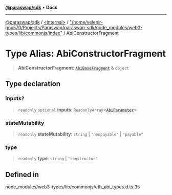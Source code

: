 [**@paraswap/sdk**](../../../../README.md) • **Docs**

***

[@paraswap/sdk](../../../../globals.md) / [\<internal\>](../../../README.md) / ["/home/velenir-gnx570/Projects/Paraswap/paraswap-sdk/node\_modules/web3-types/lib/commonjs/index"](../README.md) / AbiConstructorFragment

# Type Alias: AbiConstructorFragment

> **AbiConstructorFragment**: [`AbiBaseFragment`](AbiBaseFragment.md) & `object`

## Type declaration

### inputs?

> `readonly` `optional` **inputs**: `ReadonlyArray`\<[`AbiParameter`](AbiParameter.md)\>

### stateMutability

> `readonly` **stateMutability**: `string` \| `"nonpayable"` \| `"payable"`

### type

> `readonly` **type**: `string` \| `"constructor"`

## Defined in

node\_modules/web3-types/lib/commonjs/eth\_abi\_types.d.ts:35
